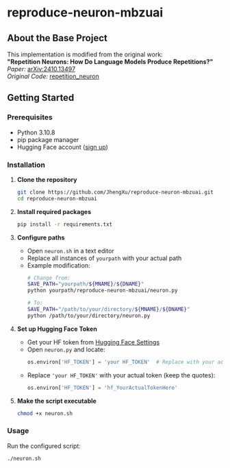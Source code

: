 # reproduce-neuron-mbzuai

## About the Base Project
This implementation is modified from the original work:  
**"Repetition Neurons: How Do Language Models Produce Repetitions?"**  
*Paper:* [arXiv:2410.13497](https://arxiv.org/abs/2410.13497)  
*Original Code:* [repetition_neuron](https://github.com/tatHi/repetition_neuron)

## Getting Started

### Prerequisites
- Python 3.10.8
- pip package manager
- Hugging Face account ([sign up](https://huggingface.co/join))

### Installation

1. **Clone the repository**
   ```bash
   git clone https://github.com/JhengXu/reproduce-neuron-mbzuai.git
   cd reproduce-neuron-mbzuai
   ```

2. **Install required packages**
   ```bash
   pip install -r requirements.txt
   ```

3. **Configure paths**
   - Open `neuron.sh` in a text editor
   - Replace all instances of `yourpath` with your actual path
   - Example modification:
     ```bash
     # Change from:
     SAVE_PATH="yourpath/${MNAME}/${DNAME}"
     python yourpath/reproduce-neuron-mbzuai/neuron.py

     # To:
     SAVE_PATH="/path/to/your/directory/${MNAME}/${DNAME}"
     python /path/to/your/directory/neuron.py
     ```

4. **Set up Hugging Face Token**
   - Get your HF token from [Hugging Face Settings](https://huggingface.co/settings/tokens)
   - Open `neuron.py` and locate:
     ```python
     os.environ['HF_TOKEN'] = 'your HF_TOKEN'  # Replace with your actual token
     ```
   - Replace `'your HF_TOKEN'` with your actual token (keep the quotes):
     ```python
     os.environ['HF_TOKEN'] = 'hf_YourActualTokenHere'
     ```

5. **Make the script executable**
   ```bash
   chmod +x neuron.sh
   ```

### Usage
Run the configured script:
```bash
./neuron.sh
```
